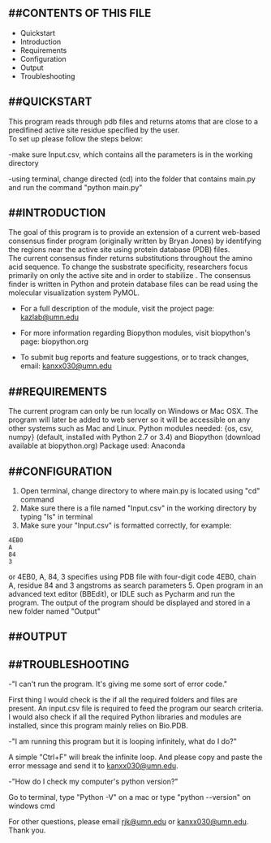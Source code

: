 ##CONTENTS OF THIS FILE
-----------------------------
 
 * Quickstart
 * Introduction
 * Requirements 
 * Configuration
 * Output
 * Troubleshooting

##QUICKSTART
----------------------------
This program reads through pdb files and returns atoms that are close to a
predifined active site residue specified by the user.  
To set up please follow the steps below:

-make sure Input.csv, which contains all the parameters is in the working directory

-using terminal, change directed (cd) into the folder that contains main.py and run the command "python main.py"
 
##INTRODUCTION
----------------------------
The goal of this program is to provide an extension of a current web-based consensus finder program (originally written by Bryan Jones) by identifying the regions near the active site using protein database (PDB) files.  
The current consensus finder returns substitutions throughout the amino acid sequence. To change the susbstrate specificity, researchers focus primarily on only the active site and in order to stabilize . 
The consensus finder is written in Python and protein database files can be read using the molecular visualization system PyMOL.

 * For a full description of the module, visit the project page:
	kazlab@umn.edu

 * For more information regarding Biopython modules, visit biopython's page:
	biopython.org

 * To submit bug reports and feature suggestions, or to track changes, email:
	kanxx030@umn.edu

##REQUIREMENTS
----------------------------
The current program can only be run locally on Windows or Mac OSX.  The program will later be added to web server so it will be accessible on any other systems such as Mac and Linux.
Python modules needed: {os, csv, numpy} (default, installed with Python 2.7 or 3.4) and Biopython (download available at biopython.org)
Package used: Anaconda

##CONFIGURATION
----------------------------
1.  Open terminal, change directory to where main.py is located using "cd" command 
2.  Make sure there is a file named "Input.csv" in the working directory by typing "ls" in terminal
3.  Make sure your "Input.csv" is formatted correctly, for example:

``` 
4EB0
A
84
3
```

or 4EB0, A, 84, 3 specifies using PDB file with four-digit code 4EB0, chain A, residue 84 and 3 angstroms as search parameters
5.  Open program in an advanced text editor (BBEdit), or IDLE such as Pycharm and run the program.  The output of the program should be displayed and stored in a new folder named "Output"

##OUTPUT
----------------------------


##TROUBLESHOOTING
----------------------------
-"I can't run the program.  It's giving me some sort of error code."

First thing I would check is the if all the required folders and files are present.  An input.csv file is required to feed the program our search criteria.  I would also check if all the required Python libraries and modules are installed, since this program mainly relies on Bio.PDB.  

-"I am running this program but it is looping infinitely, what do I do?"

A simple "Ctrl+F" will break the infinite loop.  And please copy and paste the error message and send it to kanxx030@umn.edu.

-"How do I check my computer's python version?"

Go to terminal, type "Python -V" on a mac or type "python --version" on windows cmd

For other questions, please email rjk@umn.edu or kanxx030@umn.edu.  Thank you.  


